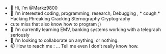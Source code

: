 - 👋 Hi, I’m @Markz9800
- 👀 I’m interested coding, programming, research, Debugging , * cough *  Hacking Phreaking Cracking Sternography Cryptography
-  cute miss that also know how to program  ;)
- 🌱 I’m currently learning EMV, banking systems working with a telegraph seriously
- 💞️ I’m looking to collaborate on anything, or nothing.
- 📫 How to reach me :    ... Tell me even I don't really know how.

<!---
Markz9800/Markz9800 is a ✨ special ✨ repository because its `README.md` (this file) appears on your GitHub profile.
You can click the Preview link to take a look at your changes.
--->
